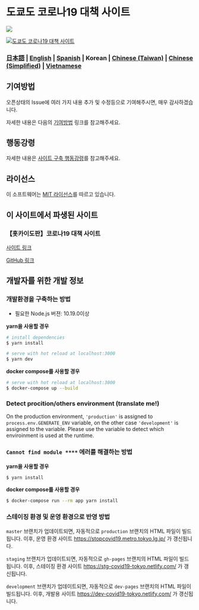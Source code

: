 # 도쿄도 코로나19 대책 사이트

![](https://github.com/tokyo-metropolitan-gov/covid19/workflows/production%20deploy/badge.svg)

[![도쿄도 코로나19 대책 사이트](https://user-images.githubusercontent.com/1301149/75629392-1d19d900-5c25-11ea-843d-2d4376e3a560.png)](https://stopcovid19.metro.tokyo.lg.jp/)

### [日本語](./README.md) | [English](./README_EN.md) | [Spanish](./README_ES.md) | Korean | [Chinese (Taiwan)](./README_ZH_TW.md) | [Chinese (Simplified)](./README_ZH_CN.md) | [Vietnamese](./README_VI.md)


## 기여방법
오픈상태의 Issue에 여러 가지 내용 추가 및 수정등으로 기여해주시면, 매우 감사하겠습니다.

자세한 내용은 다음의 [기여방법](./.github/CONTRIBUTING_KO.md) 링크를 참고해주세요.


## 행동강령
자세한 내용은 [사이트 구축 행동강령](./.github/CODE_OF_CONDUCT_KO.md)를 참고해주세요.


## 라이선스
이 소프트웨어는 [MIT 라이선스](./LICENSE.txt)를 따르고 있습니다.

## 이 사이트에서 파생된 사이트

### 【홋카이도판】코로나19 대책 사이트
[사이트 링크](https://stopcovid19.hokkaido.dev/)

[GitHub 링크](https://github.com/codeforsapporo/covid19)

## 개발자를 위한 개발 정보

### 개발환경을 구축하는 방법

- 필요한 Node.js 버젼: 10.19.0이상

**yarn을 사용할 경우**
```bash
# install dependencies
$ yarn install

# serve with hot reload at localhost:3000
$ yarn dev
```

**docker compose를 사용할 경우**
```bash
# serve with hot reload at localhost:3000
$ docker-compose up --build
```

### Detect procition/others environment (translate me!)

On the production environment, `'production'` is assigned to `process.env.GENERATE_ENV` variable, on the other case `'development'` is assigned to the variable.
Please use the variable to detect which enviroinment is used at the runtime.

### `Cannot find module ****` 에러를 해결하는 방법

**yarn을 사용할 경우**
```
$ yarn install
```

**docker compose를 사용할 경우**
```bash
$ docker-compose run --rm app yarn install
```

### 스테이징 환경 및 운영 환경으로 반영 방법

`master` 브랜치가 업데이트되면, 자동적으로  `production` 브랜치의 HTML 파일이 빌드됩니다. 이후, 운영 환경 사이트 https://stopcovid19.metro.tokyo.lg.jp/ 가 갱신됩니다.

`staging` 브랜치가 업데이트되면, 자동적으로  `gh-pages` 브랜치의 HTML 파일이 빌드됩니다. 이후, 스테이징 환경 사이트 https://stg-covid19-tokyo.netlify.com/ 가 갱신됩니다.

`development` 브랜치가 업데이트되면, 자동적으로  `dev-pages` 브랜치의 HTML 파일이 빌드됩니다. 이후, 개발용 사이트 https://dev-covid19-tokyo.netlify.com/ 가 갱신됩니다.
